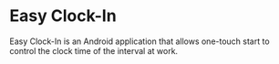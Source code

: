# Easy Clock-In

Easy Clock-In is an Android application that allows one-touch start to control the clock time of the interval at work.
